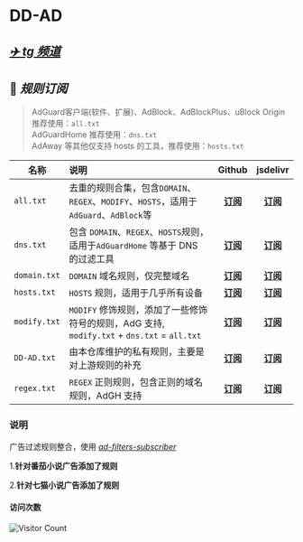 # DD-AD

## [***✈️ tg 频道***](https://t.me/DDadsss)

## 🎯 ***规则订阅***

> AdGuard客户端(软件、扩展)、AdBlock、AdBlockPlus、uBlock Origin 推荐使用：`all.txt`</br>
> AdGuardHome 推荐使用：`dns.txt`</br>
> AdAway 等其他仅支持 hosts 的工具，推荐使用：`hosts.txt`

| 名称         | 说明                                                                                        |                                         Github                                         |                                 jsdelivr                                  |
| ------------ | :------------------------------------------------------------------------------------------ | :------------------------------------------------------------------------------------: | :-----------------------------------------------------------------------: |
| `all.txt`    | 去重的规则合集，包含`DOMAIN`、`REGEX`、`MODIFY`、`HOSTS`，适用于 `AdGuard`、`AdBlock`等     |      [**订阅**](https://raw.githubusercontent.com/afwfv/DD-AD/main/rule/all.txt)       |  [**订阅**](https://cdn.jsdelivr.net/gh/afwfv/DD-AD@main/rule//all.txt)   |
| `dns.txt`    | 包含 `DOMAIN`、`REGEX`、`HOSTS`规则，适用于`AdGuardHome` 等基于 DNS 的过滤工具              |      [**订阅**](https://raw.githubusercontent.com/afwfv/DD-AD/main/rule/dns.txt)       |  [**订阅**](https://cdn.jsdelivr.net/gh/afwfv/DD-AD@main/rule//dns.txt)   |
| `domain.txt` | `DOMAIN` 域名规则，仅完整域名                                                               | [**订阅**](https://raw.githubusercontent.com/afwfv/DD-AD/main/rule/domain.txt) | [**订阅**](https://cdn.jsdelivr.net/gh/afwfv/DD-AD@main/rule//domain.txt) |
| `hosts.txt`  | `HOSTS` 规则，适用于几乎所有设备                                                            |     [**订阅**](https://raw.githubusercontent.com/afwfv/DD-AD/main/rule/hosts.txt)      | [**订阅**](https://cdn.jsdelivr.net/gh/afwfv/DD-AD@main/rule//hosts.txt)  |
| `modify.txt` | `MODIFY` 修饰规则，添加了一些修饰符号的规则，AdG 支持, `modify.txt` + `dns.txt` = `all.txt` |     [**订阅**](https://raw.githubusercontent.com/afwfv/DD-AD/main/rule/modify.txt)     | [**订阅**](https://cdn.jsdelivr.net/gh/afwfv/DD-AD@main/rule//modify.txt) |
| `DD-AD.txt`  | 由本仓库维护的私有规则，主要是对上游规则的补充                                              |     [**订阅**](https://raw.githubusercontent.com/afwfv/DD-AD/main/rule/DD-AD.txt)      | [**订阅**](https://cdn.jsdelivr.net/gh/afwfv/DD-AD@main/rule//DD-AD.txt)  |
| `regex.txt`  | `REGEX` 正则规则，包含正则的域名规则，AdGH 支持                                             |     [**订阅**](https://raw.githubusercontent.com/afwfv/DD-AD/main/rule/regex.txt)      | [**订阅**](https://cdn.jsdelivr.net/gh/afwfv/DD-AD@main/rule//regex.txt)  |

### 说明

广告过滤规则整合，使用 *[ad-filters-subscriber](https://github.com/fordes123/ad-filters-subscriber)*

1.**针对番茄小说广告添加了规则**

2.**针对七猫小说广告添加了规则**

#### 访问次数

![Visitor Count](https://profile-counter.glitch.me/afwfv/count.svg)
